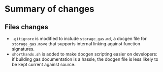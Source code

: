 # Summary of changes

## Files changes

* `.gitignore` is modified to include `storage_gas.md`, a docgen file for `storage_gas.move` that supports internal linking against function signatures.
* `shorthands.sh` is added to make docgen scripting easier on developers: if building gas documentation is a hassle, the docgen file is less likely to be kept current against source.